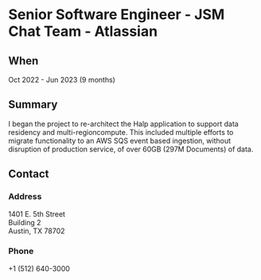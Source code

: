 # Senior Software Engineer - JSM Chat Team - Atlassian

## When

Oct 2022 - Jun 2023 (9 months)

## Summary

I began the project to re-architect the Halp application to support data residency and multi-regioncompute. This included multiple efforts to migrate functionality to an AWS SQS event based ingestion, without disruption of production service, of over 60GB (297M Documents) of data.

## Contact

### Address

1401 E. 5th Street\
Building 2\
Austin, TX 78702

### Phone

+1 (512) 640-3000
